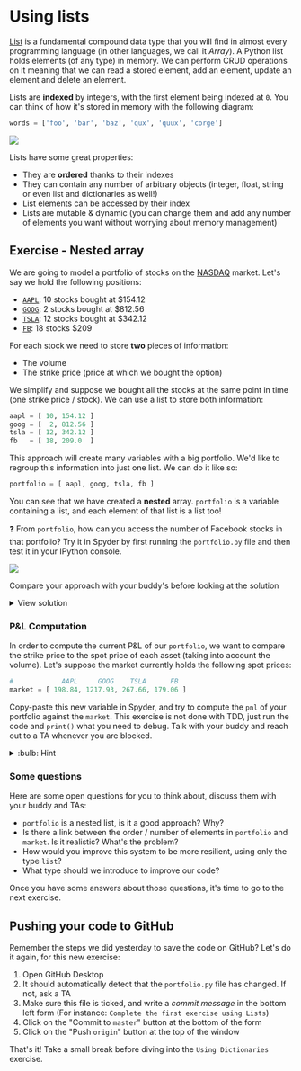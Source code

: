 # Using lists

[List](https://docs.python.org/3/tutorial/introduction.html#lists) is a fundamental compound data type that you will find in almost every programming language (in other languages, we call it _Array_). A Python list holds elements (of any type) in memory. We can perform CRUD operations on it meaning that we can read a stored element, add an element, update an element and delete an element.

Lists are **indexed** by integers, with the first element being indexed at `0`. You can think of how it's stored in memory with the following diagram:

```python
words = ['foo', 'bar', 'baz', 'qux', 'quux', 'corge']
```

![](https://res.cloudinary.com/wagon/image/upload/v1562058697/list_ttgeba.png)

Lists have some great properties:

- They are **ordered** thanks to their indexes
- They can contain any number of arbitrary objects (integer, float, string or even list and dictionaries as well!)
- List elements can be accessed by their index
- Lists are mutable & dynamic (you can change them and add any number of elements you want without worrying about memory management)

## Exercise - Nested array

We are going to model a portfolio of stocks on the [NASDAQ](https://www.nasdaq.com/) market. Let's say we hold the following positions:

- [`AAPL`](https://www.nasdaq.com/symbol/aapl): 10 stocks bought at $154.12
- [`GOOG`](https://www.nasdaq.com/symbol/goog):  2 stocks bought at $812.56
- [`TSLA`](https://www.nasdaq.com/symbol/tsla): 12 stocks bought at $342.12
- [`FB`](https://www.nasdaq.com/symbol/fb): 18 stocks $209

For each stock we need to store **two** pieces of information:

- The volume
- The strike price (price at which we bought the option)

We simplify and suppose we bought all the stocks at the same point in time (one strike price / stock). We can use a list to store both information:

```python
aapl = [ 10, 154.12 ]
goog = [  2, 812.56 ]
tsla = [ 12, 342.12 ]
fb   = [ 18, 209.0  ]
```

This approach will create many variables with a big portfolio. We'd like to regroup this information into just one list. We can do it like so:

```python
portfolio = [ aapl, goog, tsla, fb ]
```

You can see that we have created a **nested** array. `portfolio` is a variable containing a list, and each element of that list is a list too!

:question: From `portfolio`, how can you access the number of Facebook stocks in that portfolio? Try it in Spyder by first running the `portfolio.py` file and then test it in your IPython console.

![](https://res.cloudinary.com/wagon/image/upload/v1562058697/portfolio_ipython_x84rvl.png)

Compare your approach with your buddy's before looking at the solution

<details><summary markdown='span'>View solution
</summary>

Facebook is the 4th element in the Portfolio, so we can access it with the index `3` which will yield a list of two elements. First element is the number of stocks, second element is the strike price. To answer the question, we need to write the following code:

```python
fb_stocks_count = portfolio[3][0]
```

</details>

### P&L Computation

In order to compute the current P&L of our `portfolio`, we want to compare the strike price to the spot price of each asset (taking into account the volume). Let's suppose the market currently holds the following spot prices:

```python
#            AAPL     GOOG    TSLA      FB
market = [ 198.84, 1217.93, 267.66, 179.06 ]
```

Copy-paste this new variable in Spyder, and try to compute the `pnl` of your portfolio against the `market`. This exercise is not done with TDD, just run the code and `print()` what you need to debug. Talk with your buddy and reach out to a TA whenever you are blocked.

<details><summary markdown='span'> :bulb: Hint
</summary>
You should find that the portfolio is <strong>losing -$174.5</strong>, mainly because of Tesla's stock's bad performance!
</details>

### Some questions

Here are some open questions for you to think about, discuss them with your buddy and TAs:

- `portfolio` is a nested list, is it a good approach? Why?
- Is there a link between the order / number of elements in `portfolio` and `market`. Is it realistic? What's the problem?
- How would you improve this system to be more resilient, using only the type `list`?
- What type should we introduce to improve our code?

Once you have some answers about those questions, it's time to go to the next exercise.

## Pushing your code to GitHub

Remember the steps we did yesterday to save the code on GitHub? Let's do it again, for this new exercise:

1. Open GitHub Desktop
1. It should automatically detect that the `portfolio.py` file has changed. If not, ask a TA
1. Make sure this file is ticked, and write a _commit message_ in the bottom left form (For instance: `Complete the first exercise using Lists`)
1. Click on the "Commit to `master`" button at the bottom of the form
1. Click on the "Push `origin`" button at the top of the window

That's it! Take a small break before diving into the `Using Dictionaries` exercise.
